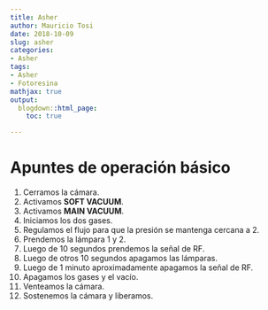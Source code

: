 ```yaml
---
title: Asher
author: Mauricio Tosi
date: 2018-10-09
slug: asher
categories:
- Asher
tags:
- Asher
- Fotoresina
mathjax: true
output:
  blogdown::html_page:
    toc: true

---
```

# Apuntes de operación básico

 1. Cerramos la cámara.
 2. Activamos **SOFT VACUUM**.
 3. Activamos **MAIN VACUUM**.
 4. Iniciamos los dos gases.
 5. Regulamos el flujo para que la presión se mantenga cercana a 2.
 6. Prendemos la lámpara 1 y 2.
 7. Luego de 10 segundos prendemos la señal de RF.
 8. Luego de otros 10 segundos apagamos las lámparas.
 9. Luego de 1 minuto aproximadamente apagamos la señal de RF.
10. Apagamos los gases y el vacío.
11. Venteamos la cámara.
12. Sostenemos la cámara y liberamos.